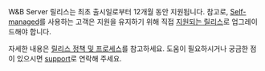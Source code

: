 W&B Server 릴리스는 최초 출시일로부터 12개월 동안 지원됩니다. 참고로, [Self-managed](/guides/hosting/hosting-options/self-managed/)를 사용하는 고객은 지원을 유지하기 위해 직접 [지원되는 릴리스](/ref/releases-notes/)로 업그레이드해야 합니다.

자세한 내용은 [릴리스 정책 및 프로세스](/ref/release-notes/release-policies/)를 참고하세요. 도움이 필요하시거나 궁금한 점이 있으시면 [support](mailto:support@wandb.com)로 연락해 주세요.